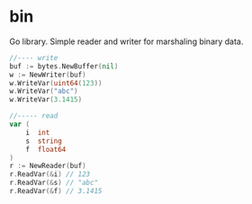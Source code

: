 # bin
Go library. Simple reader and writer for marshaling binary data.
```go
//---- write
buf := bytes.NewBuffer(nil)
w := NewWriter(buf)
w.WriteVar(uint64(123))
w.WriteVar("abc")
w.WriteVar(3.1415)

//----- read
var (
    i  int
    s  string
    f  float64
)
r := NewReader(buf)
r.ReadVar(&i) // 123
r.ReadVar(&s) // "abc"
r.ReadVar(&f) // 3.1415
```